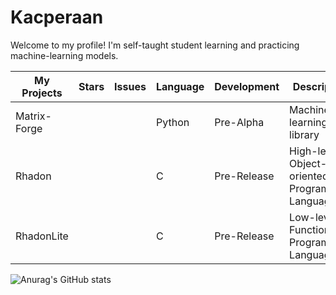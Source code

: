# Kacperaan
Welcome to my profile!
I'm self-taught student learning and practicing machine-learning models. 

|My Projects|Stars|Issues|Language|Development|Description|
|------------|-----|------|------|------|-----|
|Matrix-Forge|||Python|Pre-Alpha|Machine-learning library|
|Rhadon|||C|Pre-Release|High-level Object-oriented Programming Language|
|RhadonLite|||C|Pre-Release|Low-level Functional Programming Language|

 ![Anurag's GitHub stats](https://github-readme-stats.vercel.app/api?username=kacperaan&show_icons=true&theme=dark)
